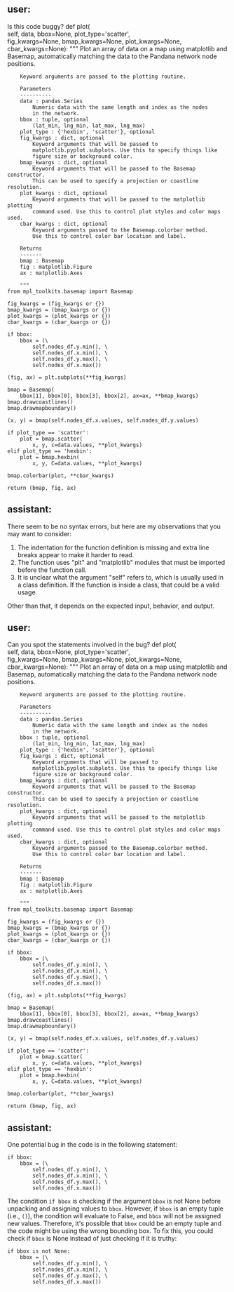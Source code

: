 ## user:
Is this code buggy?
def plot(\
    self, data, bbox=None, plot_type='scatter', \
    fig_kwargs=None, bmap_kwargs=None, plot_kwargs=None, \
    cbar_kwargs=None):
    """
        Plot an array of data on a map using matplotlib and Basemap,
        automatically matching the data to the Pandana network node positions.

        Keyword arguments are passed to the plotting routine.

        Parameters
        ----------
        data : pandas.Series
            Numeric data with the same length and index as the nodes
            in the network.
        bbox : tuple, optional
            (lat_min, lng_min, lat_max, lng_max)
        plot_type : {'hexbin', 'scatter'}, optional
        fig_kwargs : dict, optional
            Keyword arguments that will be passed to
            matplotlib.pyplot.subplots. Use this to specify things like
            figure size or background color.
        bmap_kwargs : dict, optional
            Keyword arguments that will be passed to the Basemap constructor.
            This can be used to specify a projection or coastline resolution.
        plot_kwargs : dict, optional
            Keyword arguments that will be passed to the matplotlib plotting
            command used. Use this to control plot styles and color maps used.
        cbar_kwargs : dict, optional
            Keyword arguments passed to the Basemap.colorbar method.
            Use this to control color bar location and label.

        Returns
        -------
        bmap : Basemap
        fig : matplotlib.Figure
        ax : matplotlib.Axes

        """
    from mpl_toolkits.basemap import Basemap
    
    fig_kwargs = (fig_kwargs or {})
    bmap_kwargs = (bmap_kwargs or {})
    plot_kwargs = (plot_kwargs or {})
    cbar_kwargs = (cbar_kwargs or {})
    
    if bbox:
        bbox = (\
            self.nodes_df.y.min(), \
            self.nodes_df.x.min(), \
            self.nodes_df.y.max(), \
            self.nodes_df.x.max())
    
    (fig, ax) = plt.subplots(**fig_kwargs)
    
    bmap = Basemap(
        bbox[1], bbox[0], bbox[3], bbox[2], ax=ax, **bmap_kwargs)
    bmap.drawcoastlines()
    bmap.drawmapboundary()
    
    (x, y) = bmap(self.nodes_df.x.values, self.nodes_df.y.values)
    
    if plot_type == 'scatter':
        plot = bmap.scatter(
            x, y, c=data.values, **plot_kwargs)
    elif plot_type == 'hexbin':
        plot = bmap.hexbin(
            x, y, C=data.values, **plot_kwargs)
    
    bmap.colorbar(plot, **cbar_kwargs)
    
    return (bmap, fig, ax)

## assistant:
There seem to be no syntax errors, but here are my observations that you may want to consider:

1. The indentation for the function definition is missing and extra line breaks appear to make it harder to read.
2. The function uses "plt" and "matplotlib" modules that must be imported before the function call.
3. It is unclear what the argument "self" refers to, which is usually used in a class definition. If the function is inside a class, that could be a valid usage.

Other than that, it depends on the expected input, behavior, and output.

## user:
Can you spot the statements involved in the bug?
def plot(\
    self, data, bbox=None, plot_type='scatter', \
    fig_kwargs=None, bmap_kwargs=None, plot_kwargs=None, \
    cbar_kwargs=None):
    """
        Plot an array of data on a map using matplotlib and Basemap,
        automatically matching the data to the Pandana network node positions.

        Keyword arguments are passed to the plotting routine.

        Parameters
        ----------
        data : pandas.Series
            Numeric data with the same length and index as the nodes
            in the network.
        bbox : tuple, optional
            (lat_min, lng_min, lat_max, lng_max)
        plot_type : {'hexbin', 'scatter'}, optional
        fig_kwargs : dict, optional
            Keyword arguments that will be passed to
            matplotlib.pyplot.subplots. Use this to specify things like
            figure size or background color.
        bmap_kwargs : dict, optional
            Keyword arguments that will be passed to the Basemap constructor.
            This can be used to specify a projection or coastline resolution.
        plot_kwargs : dict, optional
            Keyword arguments that will be passed to the matplotlib plotting
            command used. Use this to control plot styles and color maps used.
        cbar_kwargs : dict, optional
            Keyword arguments passed to the Basemap.colorbar method.
            Use this to control color bar location and label.

        Returns
        -------
        bmap : Basemap
        fig : matplotlib.Figure
        ax : matplotlib.Axes

        """
    from mpl_toolkits.basemap import Basemap
    
    fig_kwargs = (fig_kwargs or {})
    bmap_kwargs = (bmap_kwargs or {})
    plot_kwargs = (plot_kwargs or {})
    cbar_kwargs = (cbar_kwargs or {})
    
    if bbox:
        bbox = (\
            self.nodes_df.y.min(), \
            self.nodes_df.x.min(), \
            self.nodes_df.y.max(), \
            self.nodes_df.x.max())
    
    (fig, ax) = plt.subplots(**fig_kwargs)
    
    bmap = Basemap(
        bbox[1], bbox[0], bbox[3], bbox[2], ax=ax, **bmap_kwargs)
    bmap.drawcoastlines()
    bmap.drawmapboundary()
    
    (x, y) = bmap(self.nodes_df.x.values, self.nodes_df.y.values)
    
    if plot_type == 'scatter':
        plot = bmap.scatter(
            x, y, c=data.values, **plot_kwargs)
    elif plot_type == 'hexbin':
        plot = bmap.hexbin(
            x, y, C=data.values, **plot_kwargs)
    
    bmap.colorbar(plot, **cbar_kwargs)
    
    return (bmap, fig, ax)

## assistant:
One potential bug in the code is in the following statement:

```
if bbox:
    bbox = (\
        self.nodes_df.y.min(), \
        self.nodes_df.x.min(), \
        self.nodes_df.y.max(), \
        self.nodes_df.x.max())
```

The condition `if bbox` is checking if the argument `bbox` is not None before unpacking and assigning values to `bbox`. However, if `bbox` is an empty tuple (i.e., `()`), the condition will evaluate to False, and `bbox` will not be assigned new values. Therefore, it's possible that `bbox` could be an empty tuple and the code might be using the wrong bounding box. To fix this, you could check if `bbox` is None instead of just checking if it is truthy:

```
if bbox is not None:
    bbox = (\
        self.nodes_df.y.min(), \
        self.nodes_df.x.min(), \
        self.nodes_df.y.max(), \
        self.nodes_df.x.max())
```

